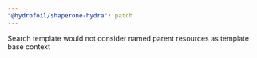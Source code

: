 ```yaml
---
"@hydrofoil/shaperone-hydra": patch
---
```


Search template would not consider named parent resources as template base context
